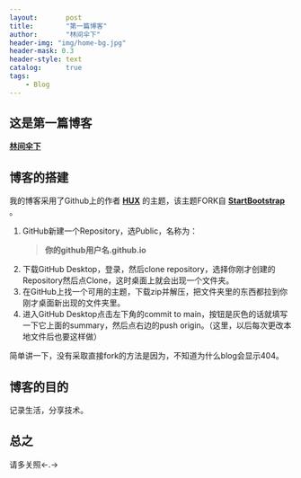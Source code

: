 ```yaml
---
layout:       post
title:        "第一篇博客"
author:       "林间伞下"
header-img: "img/home-bg.jpg"
header-mask: 0.3
header-style: text
catalog:      true
tags:
    - Blog
---
```



## **这是第一篇博客**
[**林间伞下**](https://wurarara.github.io/)

## **博客的搭建**

我的博客采用了Github上的作者 [**HUX**](https://github.com/Huxpro/huxpro.github.io) 的主题，该主题FORK自 [**StartBootstrap**](https://github.com/StartBootstrap/startbootstrap-clean-blog-jekyll) 。

1. GitHub新建一个Repository，选Public，名称为：
   >**你的github用户名.github.io**
2. 下载GitHub Desktop，登录，然后clone repository，选择你刚才创建的Repository然后点Clone，这时桌面上就会出现一个文件夹。
3. 在GitHub上找一个可用的主题，下载zip并解压，把文件夹里的东西都拉到你刚才桌面新出现的文件夹里。
4. 进入GitHub Desktop点击左下角的commit to main，按钮是灰色的话就填写一下它上面的summary，然后点右边的push origin。（这里，以后每次更改本地文件后也要这样做）

简单讲一下，没有采取直接fork的方法是因为，不知道为什么blog会显示404。

## **博客的目的**

记录生活，分享技术。

## **总之**

请多关照<-.->